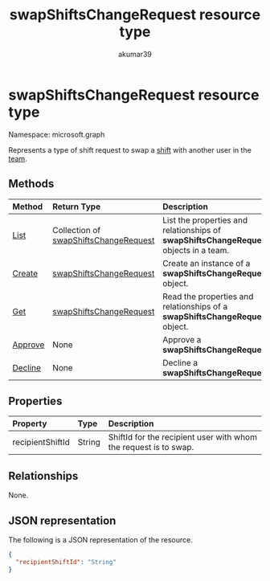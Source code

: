 ﻿---
title: "swapShiftsChangeRequest resource type"
description: "Represents type of shift request to swap a shift with another user in the team."
localization_priority: Normal
author: "akumar39"
ms.prod: "microsoft-teams"
doc_type: "resourcePageType"
---

# swapShiftsChangeRequest resource type

Namespace: microsoft.graph

Represents a type of shift request to swap a [shift](../resources/shift.md) with another user in the [team](../resources/team.md).

## Methods

| Method                                               | Return Type                                                         | Description                                                                             |
| :--------------------------------------------------- | :------------------------------------------------------------------ | :-------------------------------------------------------------------------------------- |
| [List](../api/swapshiftschangerequest-list.md)       | Collection of [swapShiftsChangeRequest](swapshiftschangerequest.md) | List the properties and relationships of **swapShiftsChangeRequest** objects in a team. |
| [Create](../api/swapshiftschangerequest-post.md)     | [swapShiftsChangeRequest](swapshiftschangerequest.md)               | Create an instance of a **swapShiftsChangeRequest** object.                             |
| [Get](../api/swapshiftschangerequest-get.md)         | [swapShiftsChangeRequest](swapshiftschangerequest.md)               | Read the properties and relationships of a **swapShiftsChangeRequest** object.          |
| [Approve](../api/swapshiftschangerequest-approve.md) | None                                                                | Approve a **swapShiftsChangeRequest**.                                                  |
| [Decline](../api/swapshiftschangerequest-decline.md) | None                                                                | Decline a **swapShiftsChangeRequest**.                                                  |

## Properties

| Property         | Type   | Description                                                      |
| :--------------- | :----- | :--------------------------------------------------------------- |
| recipientShiftId | String | ShiftId for the recipient user with whom the request is to swap. |

## Relationships

None.

## JSON representation

The following is a JSON representation of the resource.

<!-- {
  "blockType": "resource",
  "optionalProperties": [

  ],
  "@odata.type": "microsoft.graph.swapShiftsChangeRequest",
  "baseType": ""
}-->

```json
{
  "recipientShiftId": "String"
}
```

<!-- uuid: 16cd6b66-4b1a-43a1-adaf-3a886856ed98
2019-02-04 14:57:30 UTC -->

<!-- {
  "type": "#page.annotation",
  "description": "swapShiftsChangeRequest resource",
  "keywords": "",
  "section": "documentation",
  "tocPath": ""
}-->
